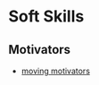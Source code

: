 # Soft Skills

## Motivators

- [moving motivators](https://management30.com/practice/moving-motivators/#:~:text=Invented%20by%20founder%20of%20Management,Steven%20Reiss%2C%20and%20Edward%20Deci)